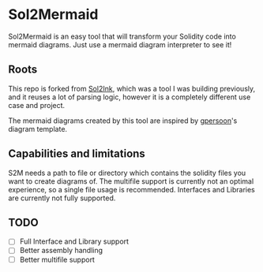 # Sol2Mermaid

Sol2Mermaid is an easy tool that will transform your Solidity code into mermaid diagrams. Just use a mermaid diagram interpreter to see it!

## Roots

This repo is forked from [Sol2Ink](https://github.com/Brushfam/sol2ink/tree/main), which was a tool I was building previously, and it reuses a lot of parsing logic, however it is a completely different use case and project.

The mermaid diagrams created by this tool are inspired by [gpersoon](https://github.com/gpersoon/diagrams)'s diagram template.

## Capabilities and limitations

S2M needs a path to file or directory which contains the solidity files you want to create diagrams of. The multifile support is currently not an optimal experience, so a single file usage is recommended. Interfaces and Libraries are currently not fully supported.

## TODO

- [ ] Full Interface and Library support
- [ ] Better assembly handling
- [ ] Better multifile support
